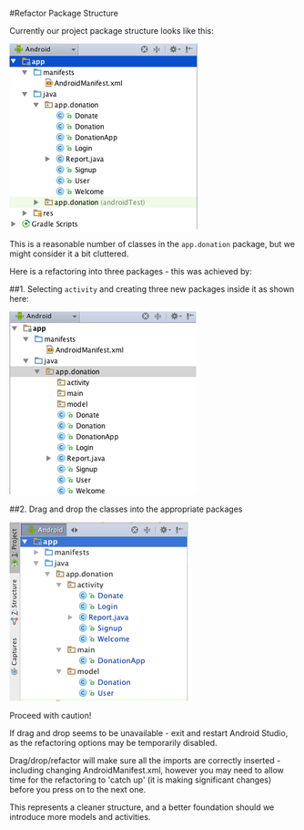 #Refactor Package Structure

Currently our project package structure looks like this:

![](img/11.png)

This is a reasonable number of classes in the `app.donation` package, but we might consider it a bit cluttered. 

Here is a refactoring into three packages - this was achieved by:

##1. Selecting `activity` and creating three new packages inside it as shown here:

![](img/12.png)

##2. Drag and drop the classes into the appropriate packages

![](img/13.png)

Proceed with caution!

If drag and drop seems to be unavailable - exit and restart Android Studio, as the refactoring options may be temporarily disabled.

Drag/drop/refactor will make sure all the imports are correctly inserted - including changing AndroidManifest.xml, however you may need to allow time for the refactoring to 'catch up' (it is making significant changes) before you press on to the next one.

This represents a cleaner structure, and a better foundation should we introduce more models and activities.

